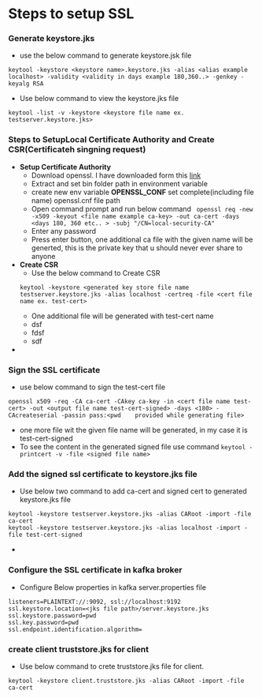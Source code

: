 # Steps to setup SSL

  ### Generate keystore.jks
   - use the below command to generate keystore.jsk file
   ``` 
   keytool -keystore <keystore name>.keystore.jks -alias <alias example localhost> -validity <validity in days example 180,360..> -genkey -keyalg RSA
   ```
   - Use below command to view the keystore.jks file
   ```
   keytool -list -v -keystore <keystore file name ex. testserver.keystore.jks>
   ```
  ### Steps to SetupLocal Certificate Authority and Create CSR(Certificateh singning request)
   - <b>Setup Certificate Authority </b> 
       - Download openssl. I have downloaded form this [link](https://code.google.com/archive/p/openssl-for-windows/downloads)
       - Extract and set bin folder path in environment variable
       - create new env variable <b>OPENSSL_CONF</b> set complete(including file name) openssl.cnf file path
       - Open command prompt and run below command
       ```  openssl req -new -x509 -keyout <file name example ca-key> -out ca-cert -days <days 180, 360 etc.. > -subj "/CN=local-security-CA"  ```
       - Enter any password
       - Press enter button, one additional ca file with the given name will be generted, this is the private key that u should never ever share to anyone 
   -  <b>Create CSR </b>
      - Use the below command to Create CSR
      ```
      keytool -keystore <generated key store file name testserver.keystore.jks -alias localhost -certreq -file <cert file name ex. test-cert>
      
      ```
      - One additional file will be generated with test-cert name
      - dsf
      - fdsf
      - sdf
   -  
  ### Sign the SSL certificate
   - use below command to sign the test-cert file
   ```
   openssl x509 -req -CA ca-cert -CAkey ca-key -in <cert file name test-cert> -out <output file name test-cert-signed> -days <180> -CAcreateserial -passin pass:<pwd    provided while generating file>
   ```
   - one more file wit the given file name will be generated, in my case it is test-cert-signed
   - To see the content in the generated signed file use command    ``` keytool -printcert -v -file <signed file name> ```
  ### Add the signed ssl certificate to keystore.jks file
   - Use below two command to add ca-cert and signed cert to generated keystore.jks file
   ```
   keytool -keystore testserver.keystore.jks -alias CARoot -import -file ca-cert
   keytool -keystore testserver.keystore.jks -alias localhost -import -file test-cert-signed
   ```
   -   
  ### Configure the SSL certificate in kafka broker
   - Configure Below properties in kafka server.properties file
   ```
   listeners=PLAINTEXT://:9092, ssl://localhost:9192
   ssl.keystore.location=<jks file path>/server.keystore.jks
   ssl.keystore.password=pwd
   ssl.key.password=pwd
   ssl.endpoint.identification.algorithm=
   ```
  ### create client truststore.jks for client
  
  - Use below command to crete truststore.jks file for client.
  ```
  keytool -keystore client.truststore.jks -alias CARoot -import -file ca-cert
  ```
  
